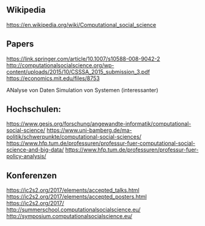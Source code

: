 Wikipedia
-------------------
https://en.wikipedia.org/wiki/Computational_social_science


Papers
-------------------
https://link.springer.com/article/10.1007/s10588-008-9042-2
http://computationalsocialscience.org/wp-content/uploads/2015/10/CSSSA_2015_submission_3.pdf
https://economics.mit.edu/files/8753



ANalyse von Daten
Simulation von Systemen (interessanter)

Hochschulen:
-------------------
https://www.gesis.org/forschung/angewandte-informatik/computational-social-science/
https://www.uni-bamberg.de/ma-politik/schwerpunkte/computational-social-sciences/
https://www.hfp.tum.de/professuren/professur-fuer-computational-social-science-and-big-data/
https://www.hfp.tum.de/professuren/professur-fuer-policy-analysis/

Konferenzen
-------------------
https://ic2s2.org/2017/elements/accepted_talks.html
https://ic2s2.org/2017/elements/accepted_posters.html
https://ic2s2.org/2017/
http://summerschool.computationalsocialscience.eu/
http://symposium.computationalsocialscience.eu/